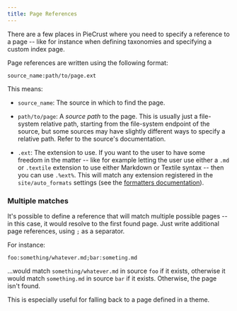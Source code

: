 ```yaml
---
title: Page References
---
```


There are a few places in PieCrust where you need to specify a reference to a
page -- like for instance when defining taxonomies and specifying a custom index
page.

Page references are written using the following format:

    source_name:path/to/page.ext

This means:

* `source_name`: The source in which to find the page.

* `path/to/page`: A _source path_ to the page. This is usually just a
  file-system relative path, starting from the file-system endpoint of the
  source, but some sources may have slightly different ways to specify a
  relative path. Refer to the source's documentation.

* `.ext`: The extension to use. If you want to the user to have some freedom in
  the matter -- like for example letting the user use either a `.md` or
  `.textile` extension to use either Markdown or Textile syntax -- then you can
  use `.%ext%`. This will match any extension registered in the
  `site/auto_formats` settings (see the [formatters documentation][fmt]).


### Multiple matches

It's possible to define a reference that will match multiple possible pages --
in this case, it would resolve to the first found page. Just write additional
page references, using `;` as a separator.

For instance:

    foo:something/whatever.md;bar:someting.md

...would match `something/whatever.md` in source `foo` if it exists, otherwise
it would match `something.md` in source `bar` if it exists. Otherwise, the page
isn't found.

This is especially useful for falling back to a page defined in a theme.

[fmt]: {{docurl('content/formatters')}}

